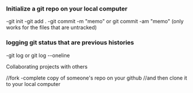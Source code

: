 ### Initialize a git repo on your local computer
-git init 
-git add .
-git commit -m "memo" or git commit -am "memo" (only works for the files that are untracked)


### logging git status that are previous histories
-git log or git log --oneline

Collaborating projects with others 

//fork -complete copy of someone's repo on your github
//and then clone it to your local computer